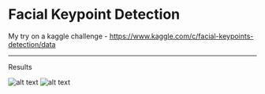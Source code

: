 # Facial Keypoint Detection

My try on a kaggle challenge - https://www.kaggle.com/c/facial-keypoints-detection/data

------------
Results

![alt text](https://i.imgur.com/hAkv1ba.png) 
![alt text](https://i.imgur.com/7uwKQny.png)
